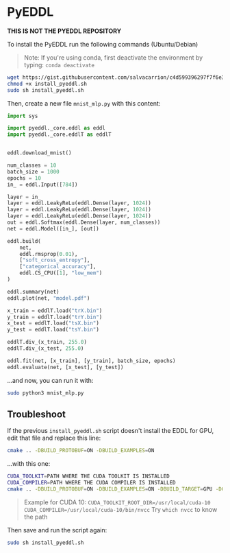 # PyEDDL

**THIS IS NOT THE PYEDDL REPOSITORY**

To install the PyEDDL run the following commands (Ubuntu/Debian)

> Note: If you're using conda, first deactivate the environment by typing: `conda deactivate`

```bash
wget https://gist.githubusercontent.com/salvacarrion/c4d599396297f7f6e322ab2373174547/raw/f7cecb31d6266554d9793c10963f87bc46e680c8/install_pyeddl.sh
chmod +x install_pyeddl.sh
sudo sh install_pyeddl.sh
```


Then, create a new file `mnist_mlp.py` with this content:

```python
import sys

import pyeddl._core.eddl as eddl
import pyeddl._core.eddlT as eddlT


eddl.download_mnist()

num_classes = 10
batch_size = 1000
epochs = 10
in_ = eddl.Input([784])

layer = in_
layer = eddl.LeakyReLu(eddl.Dense(layer, 1024))
layer = eddl.LeakyReLu(eddl.Dense(layer, 1024))
layer = eddl.LeakyReLu(eddl.Dense(layer, 1024))
out = eddl.Softmax(eddl.Dense(layer, num_classes))
net = eddl.Model([in_], [out])

eddl.build(
    net,
    eddl.rmsprop(0.01),
    ["soft_cross_entropy"],
    ["categorical_accuracy"],
    eddl.CS_CPU([1], "low_mem")
)

eddl.summary(net)
eddl.plot(net, "model.pdf")

x_train = eddlT.load("trX.bin")
y_train = eddlT.load("trY.bin")
x_test = eddlT.load("tsX.bin")
y_test = eddlT.load("tsY.bin")

eddlT.div_(x_train, 255.0)
eddlT.div_(x_test, 255.0)

eddl.fit(net, [x_train], [y_train], batch_size, epochs)
eddl.evaluate(net, [x_test], [y_test])

```

...and now, you can run it with:


```bash
sudo python3 mnist_mlp.py 
```


## Troubleshoot

If the previous `install_pyeddl.sh` script doesn't install the EDDL for GPU,
edit that file and replace this line:

```bash
cmake .. -DBUILD_PROTOBUF=ON -DBUILD_EXAMPLES=ON
```

...with this one:

```bash
CUDA_TOOLKIT=PATH WHERE THE CUDA TOOLKIT IS INSTALLED
CUDA_COMPILER=PATH WHERE THE CUDA COMPILER IS INSTALLED
cmake .. -DBUILD_PROTOBUF=ON -DBUILD_EXAMPLES=ON -DBUILD_TARGET=GPU -DCUDA_TOOLKIT_ROOT_DIR=$CUDA_TOOLKIT DCMAKE_CUDA_COMPILER=$CUDA_COMPILER
```

> Example for CUDA 10:
> `CUDA_TOOLKIT_ROOT_DIR=/usr/local/cuda-10`
> `CUDA_COMPILER=/usr/local/cuda-10/bin/nvcc` 
>  Try `which nvcc` to know the path

Then save and run the script again:

```bash
sudo sh install_pyeddl.sh
```